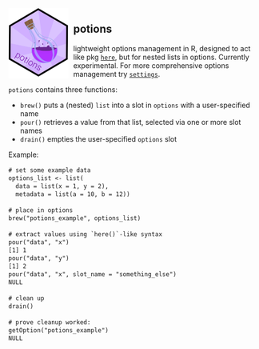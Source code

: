 
<img src="man/figures/potions-logo.png" align="left" style="margin: 0px 10px 0px 0px;" alt="" width="120"/>
<h2>potions</h2>

lightweight options management in R, designed to act like pkg 
[`here`](https://cran.r-project.org/package=here), but for nested lists in 
options. Currently experimental. For more comprehensive options
management try [`settings`](https://cran.r-project.org/package=settings).

`potions` contains three functions:
* `brew()` puts a (nested) `list` into a slot in `options` with a user-specified name
* `pour()` retrieves a value from that list, selected via one or more slot names
* `drain()` empties the user-specified `options` slot

Example:
```
# set some example data
options_list <- list(
  data = list(x = 1, y = 2),
  metadata = list(a = 10, b = 12))
  
# place in options
brew("potions_example", options_list)
  
# extract values using `here()`-like syntax
pour("data", "x")
[1] 1
pour("data", "y")
[1] 2
pour("data", "x", slot_name = "something_else")
NULL

# clean up
drain()

# prove cleanup worked:
getOption("potions_example")
NULL
```